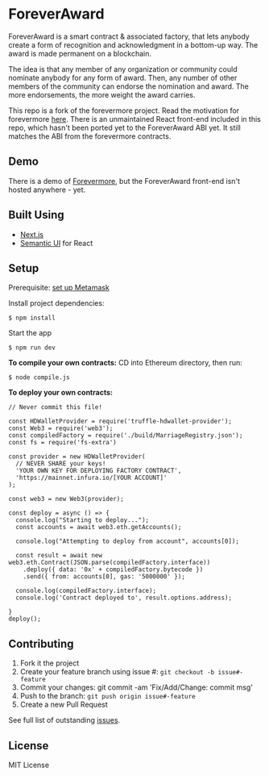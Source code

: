 # ForeverAward

ForeverAward is a smart contract & associated factory, that lets anybody create a form of recognition and acknowledgment in a bottom-up way.  The award is made permanent on a blockchain.

The idea is that any member of any organization or community could nominate anybody for any form of award.  Then, any number of other members of the community can endorse the nomination and award.  The more endorsements, the more weight the award carries. 

This repo is a fork of the forevermore project.  Read the motivation for forevermore [here](https://medium.com/@nicolezhu/why-we-committed-our-marriage-vows-to-the-blockchain-3b7c640b5927). There is an unmaintained React front-end included in this repo, which hasn't been ported yet to the ForeverAward ABI yet.  It still matches the ABI from the forevermore contracts.

## Demo

There is a demo of [Forevermore](https://forevermore.io), but the ForeverAward front-end isn't hosted anywhere - yet.

## Built Using

 - [Next.js](https://nextjs.org/)
 - [Semantic UI](https://react.semantic-ui.com/) for React

## Setup
Prerequisite: [set up Metamask](https://www.cryptokitties.co/faq#Installing-MetaMask-your-digital-wallet) 

Install project dependencies:

    $ npm install

Start the app

    $ npm run dev

**To compile your own contracts:**
CD into Ethereum directory, then run: 

    $ node compile.js

**To deploy your own contracts:**

    // Never commit this file!
    
    const HDWalletProvider = require('truffle-hdwallet-provider');
    const Web3 = require('web3');
    const compiledFactory = require('./build/MarriageRegistry.json');
    const fs = require('fs-extra')
    
    const provider = new HDWalletProvider(
      // NEVER SHARE your keys!
      'YOUR OWN KEY FOR DEPLOYING FACTORY CONTRACT',
      'https://mainnet.infura.io/[YOUR ACCOUNT]'
    );
    
    const web3 = new Web3(provider);
    
    const deploy = async () => {
      console.log("Starting to deploy...");
      const accounts = await web3.eth.getAccounts();
    
      console.log("Attempting to deploy from account", accounts[0]);
    
      const result = await new web3.eth.Contract(JSON.parse(compiledFactory.interface))
        .deploy({ data: '0x' + compiledFactory.bytecode })
        .send({ from: accounts[0], gas: '5000000' });
    
      console.log(compiledFactory.interface);
      console.log('Contract deployed to', result.options.address);
    
    }
    deploy();

## Contributing

 1. Fork it the project
 2. Create your feature branch using issue #: `git checkout -b issue#-feature`
 3. Commit your changes: git commit -am 'Fix/Add/Change: commit msg'
 4. Push to the branch: `git push origin issue#-feature`
 5. Create a new Pull Request

See full list of outstanding [issues](https://github.com/jnmclarty/foreveraward/issues).

## License
MIT License

